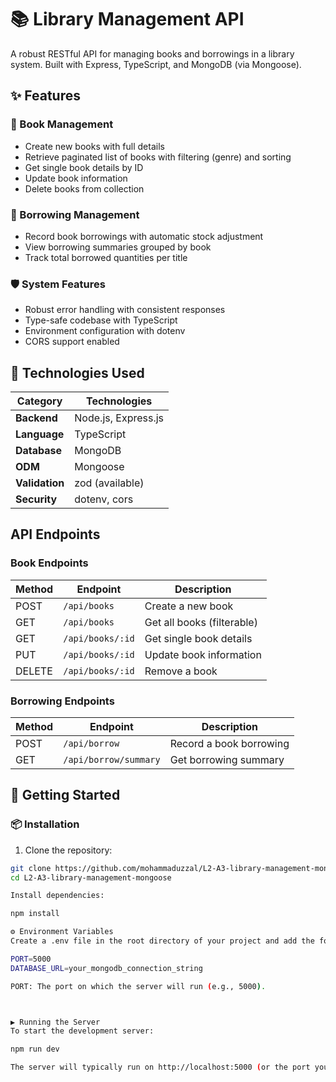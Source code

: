 # 📚 Library Management API

A robust RESTful API for managing books and borrowings in a library system. Built with Express, TypeScript, and MongoDB (via Mongoose).


## ✨ Features

### 📖 Book Management
- Create new books with full details
- Retrieve paginated list of books with filtering (genre) and sorting
- Get single book details by ID
- Update book information
- Delete books from collection

### 🔄 Borrowing Management
- Record book borrowings with automatic stock adjustment
- View borrowing summaries grouped by book
- Track total borrowed quantities per title

### 🛡️ System Features
- Robust error handling with consistent responses
- Type-safe codebase with TypeScript
- Environment configuration with dotenv
- CORS support enabled

## 🚀 Technologies Used

| Category        | Technologies                          |
|-----------------|---------------------------------------|
| **Backend**     | Node.js, Express.js                   |
| **Language**    | TypeScript                            |
| **Database**    | MongoDB                               |
| **ODM**         | Mongoose                              |
| **Validation**  | zod (available)                       |
| **Security**    | dotenv, cors                          |


## API Endpoints

### Book Endpoints

| Method | Endpoint           | Description                     |
|--------|-------------------|---------------------------------|
| POST   | `/api/books`      | Create a new book               |
| GET    | `/api/books`      | Get all books (filterable)      |
| GET    | `/api/books/:id`  | Get single book details         |
| PUT  | `/api/books/:id`  | Update book information         |
| DELETE | `/api/books/:id`  | Remove a book                   |

### Borrowing Endpoints

| Method | Endpoint             | Description                 |
|--------|---------------------|-----------------------------|
| POST   | `/api/borrow`       | Record a book borrowing     |
| GET    | `/api/borrow/summary` | Get borrowing summary     |


## 🚀 Getting Started

### 📦 Installation
1. Clone the repository:
```bash
git clone https://github.com/mohammaduzzal/L2-A3-library-management-mongoose.git
cd L2-A3-library-management-mongoose

Install dependencies:

npm install

⚙️ Environment Variables
Create a .env file in the root directory of your project and add the following:

PORT=5000
DATABASE_URL=your_mongodb_connection_string

PORT: The port on which the server will run (e.g., 5000).



▶️ Running the Server
To start the development server:

npm run dev

The server will typically run on http://localhost:5000 (or the port you specified in your .env file).